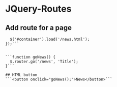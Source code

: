 # JQuery-Routes

## Add route for a page
```$.router.add('/:item', function(data) {
  $('#container').load('/news.html');
});```


```function goNews() {
  $.router.go('/news', 'Title');
}```

## HTML button
```<button onclick="goNews();">News</button>```
